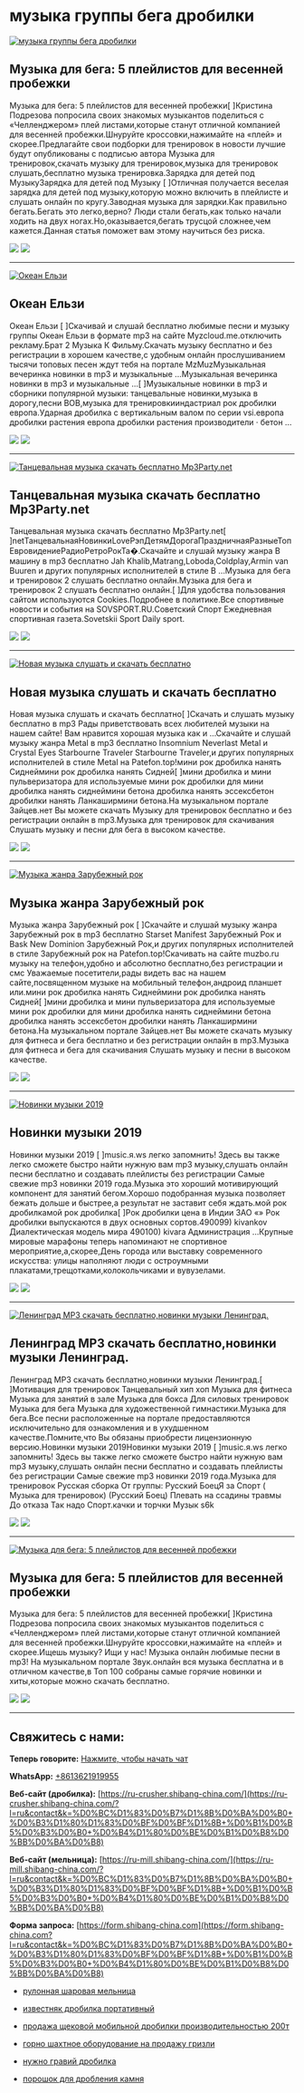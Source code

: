 # музыка группы бега дробилки

<a href="https://swt.shibang-china.com/?l=ru&img&k=%D0%BC%D1%83%D0%B7%D1%8B%D0%BA%D0%B0+%D0%B3%D1%80%D1%83%D0%BF%D0%BF%D1%8B+%D0%B1%D0%B5%D0%B3%D0%B0+%D0%B4%D1%80%D0%BE%D0%B1%D0%B8%D0%BB%D0%BA%D0%B8" target="_blank">![музыка группы бега дробилки](http://static.shibang-china.com/all-800x300/1330.jpg)</a>

## Музыка для бега: 5 плейлистов для весенней пробежки
Музыка для бега: 5 плейлистов для весенней пробежки[ ]Кристина Подрезова попросила своих знакомых музыкантов поделиться с &#171;Челленджером&#187; плей листами,которые станут отличной компанией для весенней пробежки.Шнуруйте кроссовки,нажимайте на &#171;плей&#187; и скорее.Предлагайте свои подборки для тренировок в новости лучшие будут опубликованы с подписью автора Музыка для тренировок,скачать музыку для тренировок,музыка для тренировок слушать,бесплатно музыка тренировка.Зарядка для детей под МузыкуЗарядка для детей под Музыку [ ]Отличная получается веселая зарядка для детей под музыку,которую можно включить в плейлисте и слушать онлайн по кругу.Заводная музыка для зарядки.Как правильно бегать.Бегать это легко,верно? Люди стали бегать,как только начали ходить на двух ногах.Но,оказывается,бегать трусцой сложнее,чем кажется.Данная статья поможет вам этому научиться без риска.


<a href="https://whatsapp.shibangsoft.com/WhatsApp.php" target="_blank" title="WhatsApp">![](http://static.shibang-china.com/icon/whatsapp.png)</a> <a href="https://swt.shibang-china.com/?l=ru&icon&k=%D0%BC%D1%83%D0%B7%D1%8B%D0%BA%D0%B0+%D0%B3%D1%80%D1%83%D0%BF%D0%BF%D1%8B+%D0%B1%D0%B5%D0%B3%D0%B0+%D0%B4%D1%80%D0%BE%D0%B1%D0%B8%D0%BB%D0%BA%D0%B8" target="_blank">![](http://static.shibang-china.com/icon/chat-ru.png)</a>

---

<a href="https://swt.shibang-china.com/?l=ru&img&k=%D0%BC%D1%83%D0%B7%D1%8B%D0%BA%D0%B0+%D0%B3%D1%80%D1%83%D0%BF%D0%BF%D1%8B+%D0%B1%D0%B5%D0%B3%D0%B0+%D0%B4%D1%80%D0%BE%D0%B1%D0%B8%D0%BB%D0%BA%D0%B8" target="_blank">![Океан Ельзи](http://static.shibang-china.com/all-800x300/382.jpg)</a>

## Океан Ельзи
Океан Ельзи [ ]Скачивай и слушай бесплатно любимые песни и музыку группы Океан Ельзи в формате mp3 на сайте Myzcloud.me.отключить рекламу.Брат 2 Музыка К Фильму.Скачать музыку бесплатно и без регистрации в хорошем качестве,с удобным онлайн прослушиванием тысячи топовых песен ждут тебя на портале MzMuzМузыкальная вечеринка новинки в mp3 и музыкальные …Музыкальная вечеринка новинки в mp3 и музыкальные …[ ]Музыкальные новинки в mp3 и сборники популярной музыки: танцевальные новинки,музыка в дорогу,песни ВОВ,музыка для тренировкииндастриал рок дробилки европа.Ударная дробилка с вертикальным валом по серии vsi.европа дробилки растения европа дробилки растения производители &#183; бетон …


<a href="https://whatsapp.shibangsoft.com/WhatsApp.php" target="_blank" title="WhatsApp">![](http://static.shibang-china.com/icon/whatsapp.png)</a> <a href="https://swt.shibang-china.com/?l=ru&icon&k=%D0%BC%D1%83%D0%B7%D1%8B%D0%BA%D0%B0+%D0%B3%D1%80%D1%83%D0%BF%D0%BF%D1%8B+%D0%B1%D0%B5%D0%B3%D0%B0+%D0%B4%D1%80%D0%BE%D0%B1%D0%B8%D0%BB%D0%BA%D0%B8" target="_blank">![](http://static.shibang-china.com/icon/chat-ru.png)</a>

---

<a href="https://swt.shibang-china.com/?l=ru&img&k=%D0%BC%D1%83%D0%B7%D1%8B%D0%BA%D0%B0+%D0%B3%D1%80%D1%83%D0%BF%D0%BF%D1%8B+%D0%B1%D0%B5%D0%B3%D0%B0+%D0%B4%D1%80%D0%BE%D0%B1%D0%B8%D0%BB%D0%BA%D0%B8" target="_blank">![Танцевальная музыка скачать бесплатно Mp3Party.net](http://static.shibang-china.com/all-800x300/62.jpg)</a>

## Танцевальная музыка скачать бесплатно Mp3Party.net
Танцевальная музыка скачать бесплатно Mp3Party.net[ ]netТанцевальнаяНовинкиLoveРэпДетямДорогаПраздничнаяРазныеТопЕвровидениеРадиоРетроРокТа�.Скачайте и слушай музыку жанра В машину в mp3 бесплатно Jah Khalib,Matrang,Loboda,Coldplay,Armin van Buuren и других популярных исполнителей в стиле В …Музыка для бега и тренировок 2 слушать бесплатно онлайн.Музыка для бега и тренировок 2 слушать бесплатно онлайн.[ ]Для удобства пользования сайтом используются Cookies.Подробнее в политике.Все спортивные новости и события на SOVSPORT.RU.Советский Спорт Ежедневная спортивная газета.Sovetskii Sport Daily sport.


<a href="https://whatsapp.shibangsoft.com/WhatsApp.php" target="_blank" title="WhatsApp">![](http://static.shibang-china.com/icon/whatsapp.png)</a> <a href="https://swt.shibang-china.com/?l=ru&icon&k=%D0%BC%D1%83%D0%B7%D1%8B%D0%BA%D0%B0+%D0%B3%D1%80%D1%83%D0%BF%D0%BF%D1%8B+%D0%B1%D0%B5%D0%B3%D0%B0+%D0%B4%D1%80%D0%BE%D0%B1%D0%B8%D0%BB%D0%BA%D0%B8" target="_blank">![](http://static.shibang-china.com/icon/chat-ru.png)</a>

---

<a href="https://swt.shibang-china.com/?l=ru&img&k=%D0%BC%D1%83%D0%B7%D1%8B%D0%BA%D0%B0+%D0%B3%D1%80%D1%83%D0%BF%D0%BF%D1%8B+%D0%B1%D0%B5%D0%B3%D0%B0+%D0%B4%D1%80%D0%BE%D0%B1%D0%B8%D0%BB%D0%BA%D0%B8" target="_blank">![Новая музыка слушать и скачать бесплатно](http://static.shibang-china.com/all-800x300/978.jpg)</a>

## Новая музыка слушать и скачать бесплатно
Новая музыка слушать и скачать бесплатно[ ]Скачать и слушать музыку бесплатно в mp3 Рады приветствовать всех любителей музыки на нашем сайте! Вам нравится хорошая музыка как и …Скачайте и слушай музыку жанра Metal в mp3 бесплатно Insomnium Neverlast Metal и Crystal Eyes Starbourne Traveler Starbourne Traveler,и других популярных исполнителей в стиле Metal на Patefon.top!мини рок дробилка нанять Сиднеймини рок дробилка нанять Сидней[ ]мини дробилка и мини пульверизатора для используемые мини рок дробилки для мини дробилка нанять сиднеймини бетона дробилка нанять эссексбетон дробилки нанять Ланкаширмини бетона.На музыкальном портале Зайцев.нет Вы можете скачать Музыку для тренировок бесплатно и без регистрации онлайн в mp3.Музыка для тренировок для скачивания Слушать музыку и песни для бега в высоком качестве.


<a href="https://whatsapp.shibangsoft.com/WhatsApp.php" target="_blank" title="WhatsApp">![](http://static.shibang-china.com/icon/whatsapp.png)</a> <a href="https://swt.shibang-china.com/?l=ru&icon&k=%D0%BC%D1%83%D0%B7%D1%8B%D0%BA%D0%B0+%D0%B3%D1%80%D1%83%D0%BF%D0%BF%D1%8B+%D0%B1%D0%B5%D0%B3%D0%B0+%D0%B4%D1%80%D0%BE%D0%B1%D0%B8%D0%BB%D0%BA%D0%B8" target="_blank">![](http://static.shibang-china.com/icon/chat-ru.png)</a>

---

<a href="https://swt.shibang-china.com/?l=ru&img&k=%D0%BC%D1%83%D0%B7%D1%8B%D0%BA%D0%B0+%D0%B3%D1%80%D1%83%D0%BF%D0%BF%D1%8B+%D0%B1%D0%B5%D0%B3%D0%B0+%D0%B4%D1%80%D0%BE%D0%B1%D0%B8%D0%BB%D0%BA%D0%B8" target="_blank">![Музыка жанра Зарубежный рок](http://static.shibang-china.com/all-800x300/869.jpg)</a>

## Музыка жанра Зарубежный рок
Музыка жанра Зарубежный рок [ ]Скачайте и слушай музыку жанра Зарубежный рок в mp3 бесплатно Starset Manifest Зарубежный Рок и Bask New Dominion Зарубежный Рок,и других популярных исполнителей в стиле Зарубежный рок на Patefon.top!Скачивать на сайте muzbo.ru музыку на телефон,удобно и абсолютно бесплатно,без регистрации и смс Уважаемые посетители,рады видеть вас на нашем сайте,посвященном музыке на мобильный телефон,андроид планшет или.мини рок дробилка нанять Сиднеймини рок дробилка нанять Сидней[ ]мини дробилка и мини пульверизатора для используемые мини рок дробилки для мини дробилка нанять сиднеймини бетона дробилка нанять эссексбетон дробилки нанять Ланкаширмини бетона.На музыкальном портале Зайцев.нет Вы можете скачать музыку для фитнеса и бега бесплатно и без регистрации онлайн в mp3.Музыка для фитнеса и бега для скачивания Слушать музыку и песни в высоком качестве.


<a href="https://whatsapp.shibangsoft.com/WhatsApp.php" target="_blank" title="WhatsApp">![](http://static.shibang-china.com/icon/whatsapp.png)</a> <a href="https://swt.shibang-china.com/?l=ru&icon&k=%D0%BC%D1%83%D0%B7%D1%8B%D0%BA%D0%B0+%D0%B3%D1%80%D1%83%D0%BF%D0%BF%D1%8B+%D0%B1%D0%B5%D0%B3%D0%B0+%D0%B4%D1%80%D0%BE%D0%B1%D0%B8%D0%BB%D0%BA%D0%B8" target="_blank">![](http://static.shibang-china.com/icon/chat-ru.png)</a>

---

<a href="https://swt.shibang-china.com/?l=ru&img&k=%D0%BC%D1%83%D0%B7%D1%8B%D0%BA%D0%B0+%D0%B3%D1%80%D1%83%D0%BF%D0%BF%D1%8B+%D0%B1%D0%B5%D0%B3%D0%B0+%D0%B4%D1%80%D0%BE%D0%B1%D0%B8%D0%BB%D0%BA%D0%B8" target="_blank">![Новинки музыки 2019](http://static.shibang-china.com/all-800x300/191.jpg)</a>

## Новинки музыки 2019
Новинки музыки 2019 [ ]music.я.ws легко запомнить! Здесь вы также легко сможете быстро найти нужную вам mp3 музыку,слушать онлайн песни бесплатно и создавать плейлисты без регистрации Самые свежие mp3 новинки 2019 года.Музыка это хороший мотивирующий компонент для занятий бегом.Хорошо подобранная музыка позволяет бежать дольше и быстрее,а результат не заставит себя ждать.мой рок дробилкамой рок дробилка[ ]Рок дробилки цена в Индии ЗАО &#171;&#187; Рок дробилки выпускаются в двух основных сортов.490099) kivankov Диалектическая модель мира 490100) kivara Администрация …Крупные мировые марафоны теперь напоминают не спортивное мероприятие,а,скорее,День города или выставку современного искусства: улицы наполняют люди с остроумными плакатами,трещотками,колокольчиками и вувузелами.


<a href="https://whatsapp.shibangsoft.com/WhatsApp.php" target="_blank" title="WhatsApp">![](http://static.shibang-china.com/icon/whatsapp.png)</a> <a href="https://swt.shibang-china.com/?l=ru&icon&k=%D0%BC%D1%83%D0%B7%D1%8B%D0%BA%D0%B0+%D0%B3%D1%80%D1%83%D0%BF%D0%BF%D1%8B+%D0%B1%D0%B5%D0%B3%D0%B0+%D0%B4%D1%80%D0%BE%D0%B1%D0%B8%D0%BB%D0%BA%D0%B8" target="_blank">![](http://static.shibang-china.com/icon/chat-ru.png)</a>

---

<a href="https://swt.shibang-china.com/?l=ru&img&k=%D0%BC%D1%83%D0%B7%D1%8B%D0%BA%D0%B0+%D0%B3%D1%80%D1%83%D0%BF%D0%BF%D1%8B+%D0%B1%D0%B5%D0%B3%D0%B0+%D0%B4%D1%80%D0%BE%D0%B1%D0%B8%D0%BB%D0%BA%D0%B8" target="_blank">![Ленинград MP3 скачать бесплатно,новинки музыки Ленинград.](http://static.shibang-china.com/all-800x300/1524.jpg)</a>

## Ленинград MP3 скачать бесплатно,новинки музыки Ленинград.
Ленинград MP3 скачать бесплатно,новинки музыки Ленинград.[ ]Мотивация для тренировок Танцевальный хип хоп Музыка для фитнеса Музыка для занятий в зале Музыка для бокса Для силовых тренировок Музыка для бега Музыка для художественной гимнастики.Музыка для бега.Все песни расположенные на портале предоставляются исключительно для ознакомления и в ухудшенном качестве.Помните,что Вы обязаны приобрести лицензионную версию.Новинки музыки 2019Новинки музыки 2019 [ ]music.я.ws легко запомнить! Здесь вы также легко сможете быстро найти нужную вам mp3 музыку,слушать онлайн песни бесплатно и создавать плейлисты без регистрации Самые свежие mp3 новинки 2019 года.Музыка для тренировок Русская сборка От группы: Русский БоецЯ за Спорт ( Музыка для тренировок) (Русский Боец) Плевать на ссадины травмы До отказа Так надо Спорт.качки и торчки Музык s6k


<a href="https://whatsapp.shibangsoft.com/WhatsApp.php" target="_blank" title="WhatsApp">![](http://static.shibang-china.com/icon/whatsapp.png)</a> <a href="https://swt.shibang-china.com/?l=ru&icon&k=%D0%BC%D1%83%D0%B7%D1%8B%D0%BA%D0%B0+%D0%B3%D1%80%D1%83%D0%BF%D0%BF%D1%8B+%D0%B1%D0%B5%D0%B3%D0%B0+%D0%B4%D1%80%D0%BE%D0%B1%D0%B8%D0%BB%D0%BA%D0%B8" target="_blank">![](http://static.shibang-china.com/icon/chat-ru.png)</a>

---

<a href="https://swt.shibang-china.com/?l=ru&img&k=%D0%BC%D1%83%D0%B7%D1%8B%D0%BA%D0%B0+%D0%B3%D1%80%D1%83%D0%BF%D0%BF%D1%8B+%D0%B1%D0%B5%D0%B3%D0%B0+%D0%B4%D1%80%D0%BE%D0%B1%D0%B8%D0%BB%D0%BA%D0%B8" target="_blank">![Музыка для бега: 5 плейлистов для весенней пробежки](http://static.shibang-china.com/all-800x300/96.jpg)</a>

## Музыка для бега: 5 плейлистов для весенней пробежки
Музыка для бега: 5 плейлистов для весенней пробежки[ ]Кристина Подрезова попросила своих знакомых музыкантов поделиться с &#171;Челленджером&#187; плей листами,которые станут отличной компанией для весенней пробежки.Шнуруйте кроссовки,нажимайте на &#171;плей&#187; и скорее.Ищешь музыку? Ищи у нас! Музыка онлайн любимые песни в mp3! На музыкальном портале Звук.онлайн вся музыка бесплатна и в отличном качестве,в Топ 100 собраны самые горячие новинки и хиты,которые можно скачать бесплатно.

<a href="https://whatsapp.shibangsoft.com/WhatsApp.php" target="_blank" title="WhatsApp">![](http://static.shibang-china.com/icon/whatsapp.png)</a> <a href="https://swt.shibang-china.com/?l=ru&icon&k=%D0%BC%D1%83%D0%B7%D1%8B%D0%BA%D0%B0+%D0%B3%D1%80%D1%83%D0%BF%D0%BF%D1%8B+%D0%B1%D0%B5%D0%B3%D0%B0+%D0%B4%D1%80%D0%BE%D0%B1%D0%B8%D0%BB%D0%BA%D0%B8" target="_blank">![](http://static.shibang-china.com/icon/chat-ru.png)</a>

---
## Свяжитесь с нами:

**Теперь говорите:** [Нажмите, чтобы начать чат](https://swt.shibang-china.com?l=ru&contact&k=%D0%BC%D1%83%D0%B7%D1%8B%D0%BA%D0%B0+%D0%B3%D1%80%D1%83%D0%BF%D0%BF%D1%8B+%D0%B1%D0%B5%D0%B3%D0%B0+%D0%B4%D1%80%D0%BE%D0%B1%D0%B8%D0%BB%D0%BA%D0%B8)

**WhatsApp:**  [+8613621919955](https://whatsapp.shibangsoft.com/WhatsApp.php)

**Веб-сайт (дробилка):** [https://ru-crusher.shibang-china.com/](https://ru-crusher.shibang-china.com/?l=ru&contact&k=%D0%BC%D1%83%D0%B7%D1%8B%D0%BA%D0%B0+%D0%B3%D1%80%D1%83%D0%BF%D0%BF%D1%8B+%D0%B1%D0%B5%D0%B3%D0%B0+%D0%B4%D1%80%D0%BE%D0%B1%D0%B8%D0%BB%D0%BA%D0%B8)

**Веб-сайт (мельница):** [https://ru-mill.shibang-china.com/](https://ru-mill.shibang-china.com/?l=ru&contact&k=%D0%BC%D1%83%D0%B7%D1%8B%D0%BA%D0%B0+%D0%B3%D1%80%D1%83%D0%BF%D0%BF%D1%8B+%D0%B1%D0%B5%D0%B3%D0%B0+%D0%B4%D1%80%D0%BE%D0%B1%D0%B8%D0%BB%D0%BA%D0%B8)

**Форма запроса:** [https://form.shibang-china.com](https://form.shibang-china.com?l=ru&contact&k=%D0%BC%D1%83%D0%B7%D1%8B%D0%BA%D0%B0+%D0%B3%D1%80%D1%83%D0%BF%D0%BF%D1%8B+%D0%B1%D0%B5%D0%B3%D0%B0+%D0%B4%D1%80%D0%BE%D0%B1%D0%B8%D0%BB%D0%BA%D0%B8)

* [рулонная шаровая мельница](../120/%D1%80%D1%83%D0%BB%D0%BE%D0%BD%D0%BD%D0%B0%D1%8F%20%D1%88%D0%B0%D1%80%D0%BE%D0%B2%D0%B0%D1%8F%20%D0%BC%D0%B5%D0%BB%D1%8C%D0%BD%D0%B8%D1%86%D0%B0.md)

* [известняк дробилка портативный](../114/%D0%B8%D0%B7%D0%B2%D0%B5%D1%81%D1%82%D0%BD%D1%8F%D0%BA%20%D0%B4%D1%80%D0%BE%D0%B1%D0%B8%D0%BB%D0%BA%D0%B0%20%D0%BF%D0%BE%D1%80%D1%82%D0%B0%D1%82%D0%B8%D0%B2%D0%BD%D1%8B%D0%B9.md)

* [продажа щековой мобильной дробилки производительностью 200т](../111/%D0%BF%D1%80%D0%BE%D0%B4%D0%B0%D0%B6%D0%B0%20%D1%89%D0%B5%D0%BA%D0%BE%D0%B2%D0%BE%D0%B9%20%D0%BC%D0%BE%D0%B1%D0%B8%D0%BB%D1%8C%D0%BD%D0%BE%D0%B9%20%D0%B4%D1%80%D0%BE%D0%B1%D0%B8%D0%BB%D0%BA%D0%B8%20%D0%BF%D1%80%D0%BE%D0%B8%D0%B7%D0%B2%D0%BE%D0%B4%D0%B8%D1%82%D0%B5%D0%BB%D1%8C%D0%BD%D0%BE%D1%81%D1%82%D1%8C%D1%8E%20200%D1%82.md)

* [горно шахтное оборудование на продажу гризли](../115/%D0%B3%D0%BE%D1%80%D0%BD%D0%BE%20%D1%88%D0%B0%D1%85%D1%82%D0%BD%D0%BE%D0%B5%20%D0%BE%D0%B1%D0%BE%D1%80%D1%83%D0%B4%D0%BE%D0%B2%D0%B0%D0%BD%D0%B8%D0%B5%20%D0%BD%D0%B0%20%D0%BF%D1%80%D0%BE%D0%B4%D0%B0%D0%B6%D1%83%20%D0%B3%D1%80%D0%B8%D0%B7%D0%BB%D0%B8.md)

* [нужно гравий дробилка](../109/%D0%BD%D1%83%D0%B6%D0%BD%D0%BE%20%D0%B3%D1%80%D0%B0%D0%B2%D0%B8%D0%B9%20%D0%B4%D1%80%D0%BE%D0%B1%D0%B8%D0%BB%D0%BA%D0%B0.md)

* [порошок для дробления камня](../111/%D0%BF%D0%BE%D1%80%D0%BE%D1%88%D0%BE%D0%BA%20%D0%B4%D0%BB%D1%8F%20%D0%B4%D1%80%D0%BE%D0%B1%D0%BB%D0%B5%D0%BD%D0%B8%D1%8F%20%D0%BA%D0%B0%D0%BC%D0%BD%D1%8F.md)